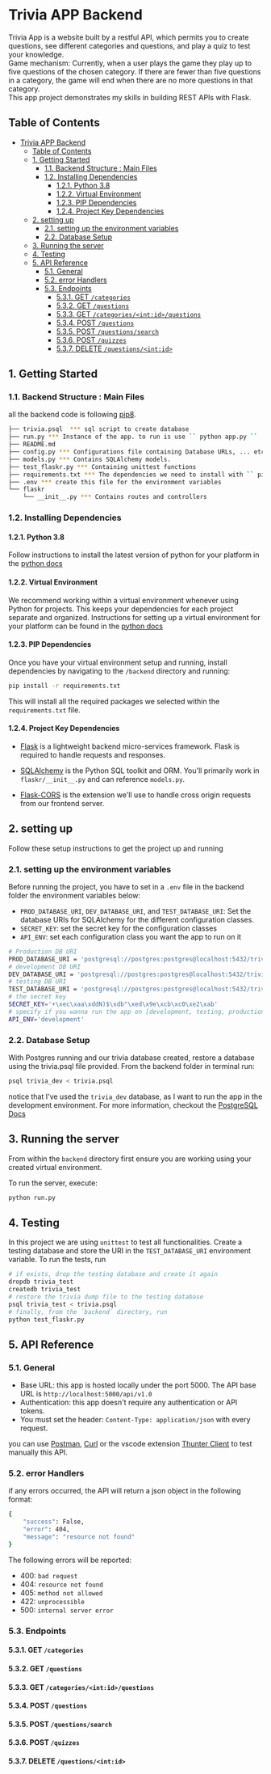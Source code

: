 # Trivia APP Backend

Trivia App is a website built by a restful API, which permits you to create questions, see different categories and questions, and play a quiz to test your knowledge.<br>
Game mechanism: Currently, when a user plays the game they play up to five questions of the chosen category. If there are fewer than five questions in a category, the game will end when there are no more questions in that category.<br>
This app project demonstrates my skills in building REST APIs with Flask.

## Table of Contents

- [Trivia APP Backend](#trivia-app-backend)
  - [Table of Contents](#table-of-contents)
  - [1. Getting Started](#1-getting-started)
    - [1.1. Backend Structure : Main Files](#11-backend-structure--main-files)
    - [1.2. Installing Dependencies](#12-installing-dependencies)
      - [1.2.1. Python 3.8](#121-python-38)
      - [1.2.2. Virtual Environment](#122-virtual-environment)
      - [1.2.3. PIP Dependencies](#123-pip-dependencies)
      - [1.2.4. Project Key Dependencies](#124-project-key-dependencies)
  - [2. setting up](#2-setting-up)
    - [2.1. setting up the environment variables](#21-setting-up-the-environment-variables)
    - [2.2. Database Setup](#22-database-setup)
  - [3. Running the server](#3-running-the-server)
  - [4. Testing](#4-testing)
  - [5. API Reference](#5-api-reference)
    - [5.1. General](#51-general)
    - [5.2. error Handlers](#52-error-handlers)
    - [5.3. Endpoints](#53-endpoints)
      - [5.3.1. GET `/categories`](#531-get-categories)
      - [5.3.2. GET `/questions`](#532-get-questions)
      - [5.3.3. GET `/categories/<int:id>/questions`](#533-get-categoriesintidquestions)
      - [5.3.4. POST `/questions`](#534-post-questions)
      - [5.3.5. POST `/questions/search`](#535-post-questionssearch)
      - [5.3.6. POST `/quizzes`](#536-post-quizzes)
      - [5.3.7. DELETE `/questions/<int:id>`](#537-delete-questionsintid)

## 1. Getting Started

### 1.1. Backend Structure : Main Files

all the backend code is following [pip8](https://www.python.org/dev/peps/pep-0008/).

```bash
├── trivia.psql  *** sql script to create database
├── run.py *** Instance of the app. to run is use `` python app.py ``
├── README.md
├── config.py *** Configurations file containing Database URLs, ... etc
├── models.py *** Contains SQLAlchemy models.
├── test_flaskr.py *** Containing unittest functions
├── requirements.txt *** The dependencies we need to install with `` pip3 install -r requirements.txt ``
├── .env *** create this file for the environment variables
└── flaskr
    └── __init__.py *** Contains routes and controllers
```

### 1.2. Installing Dependencies

#### 1.2.1. Python 3.8

Follow instructions to install the latest version of python for your platform in the [python docs](https://www.python.org/downloads/)

#### 1.2.2. Virtual Environment

We recommend working within a virtual environment whenever using Python for projects. This keeps your dependencies for each project separate and organized. Instructions for setting up a virtual environment for your platform can be found in the [python docs](https://packaging.python.org/guides/installing-using-pip-and-virtual-environments/)

#### 1.2.3. PIP Dependencies

Once you have your virtual environment setup and running, install dependencies by navigating to the `/backend` directory and running:

```bash
pip install -r requirements.txt
```

This will install all the required packages we selected within the `requirements.txt` file.

#### 1.2.4. Project Key Dependencies

- [Flask](https://flask.palletsprojects.com/en/2.0.x/) is a lightweight backend micro-services framework. Flask is required to handle requests and responses.

- [SQLAlchemy](https://www.sqlalchemy.org/) is the Python SQL toolkit and ORM. You'll primarily work in `flaskr/__init__.py` and can reference `models.py`.

- [Flask-CORS](https://flask-cors.readthedocs.io/en/latest/) is the extension we'll use to handle cross origin requests from our frontend server.

## 2. setting up

Follow these setup instructions to get the project up and running

### 2.1. setting up the environment variables

Before running the project, you have to set in a `.env` file in the backend folder the environment variables below:

- `PROD_DATABASE_URI`, `DEV_DATABASE_URI`, and `TEST_DATABASE_URI`: Set the database URIs for SQLAlchemy for the different configuration classes.
- `SECRET_KEY`: set the secret key for the configuration classes
- `API_ENV`: set each configuration class you want the app to run on it

```bash
# Production DB URI
PROD_DATABASE_URI = 'postgresql://postgres:postgres@localhost:5432/trivia'
# development DB URI
DEV_DATABASE_URI = 'postgresql://postgres:postgres@localhost:5432/trivia_dev'
# testing DB URI
TEST_DATABASE_URI = 'postgresql://postgres:postgres@localhost:5432/trivia_test'
# the secret key
SECRET_KEY='+\xec\xaa\xddN)$\xdb"\xed\x9e\xcb\xc0\xe2\xab'
# specify if you wanna run the app on [development, testing, production]
API_ENV='development'
```

### 2.2. Database Setup

With Postgres running and our trivia database created, restore a database using the trivia.psql file provided. From the backend folder in terminal run:

```bash
psql trivia_dev < trivia.psql
```

notice that I've used the `trivia_dev` database, as I want to run the app in the development environment. For more information, checkout the [PostgreSQL Docs](https://www.postgresql.org/docs/9.1/backup-dump.html)

## 3. Running the server

From within the `backend` directory first ensure you are working using your created virtual environment.

To run the server, execute:

```bash
python run.py
```

## 4. Testing

In this project we are using `unittest` to test all functionalities. Create a testing database and store the URI in the `TEST_DATABASE_URI` environment variable.
To run the tests, run

```bash
# if exists, drop the testing database and create it again
dropdb trivia_test
createdb trivia_test
# restore the trivia dump file to the testing database
psql trivia_test < trivia.psql
# finally, from the `backend` directory, run
python test_flaskr.py
```

## 5. API Reference

### 5.1. General

- Base URL: this app is hosted locally under the port 5000. The API base URL is `http://localhost:5000/api/v1.0`
- Authentication: this app doesn't require any authentication or API tokens.
- You must set the header: `Content-Type: application/json` with every request.

you can use [Postman](https://learning.postman.com/docs/publishing-your-api/documenting-your-api/), [Curl](https://curl.se/docs/manual.html) or the vscode extension [Thunter Client](https://rangav.medium.com/thunder-client-alternative-to-postman-68ee0c9486d6) to test manually this API.

### 5.2. error Handlers

if any errors occurred, the API will return a json object in the following format:

```bash
{
    "success": False,
    "error": 404,
    "message": "resource not found"
}
```

The following errors will be reported:

- 400: `bad request`
- 404: `resource not found`
- 405: `method not allowed`
- 422: `unprocessible`
- 500: `internal server error`

### 5.3. Endpoints

#### 5.3.1. GET `/categories`

#### 5.3.2. GET `/questions`


#### 5.3.3. GET `/categories/<int:id>/questions`

#### 5.3.4. POST `/questions`


#### 5.3.5. POST `/questions/search`

#### 5.3.6. POST `/quizzes`

#### 5.3.7. DELETE `/questions/<int:id>`
